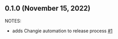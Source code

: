 ## 0.1.0 (November 15, 2022)

NOTES:

* adds Changie automation to release process [#1](https://github.com/hashicorp/terraform-provider-null/issues/1)

